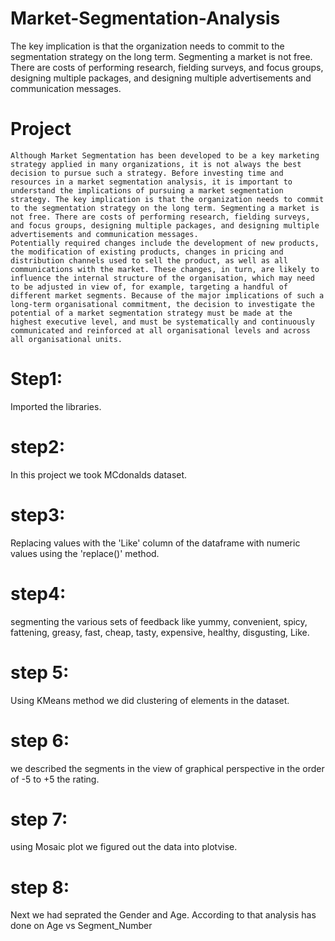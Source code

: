# Market-Segmentation-Analysis
The key implication is that the  organization needs to commit to the segmentation strategy on the long term. Segmenting a  market is not free. There are costs of performing research, fielding surveys, and focus groups,  designing multiple packages, and designing multiple advertisements and communication  messages.
# Project
    Although Market Segmentation has been developed to be a key marketing strategy applied in many organizations, it is not always the best decision to pursue such a strategy. Before investing time and resources in a market segmentation analysis, it is important to understand the implications of pursuing a market segmentation strategy. The key implication is that the organization needs to commit to the segmentation strategy on the long term. Segmenting a market is not free. There are costs of performing research, fielding surveys, and focus groups, designing multiple packages, and designing multiple advertisements and communication messages. 
    Potentially required changes include the development of new products, the modification of existing products, changes in pricing and distribution channels used to sell the product, as well as all communications with the market. These changes, in turn, are likely to influence the internal structure of the organisation, which may need to be adjusted in view of, for example, targeting a handful of different market segments. Because of the major implications of such a long-term organisational commitment, the decision to investigate the potential of a market segmentation strategy must be made at the highest executive level, and must be systematically and continuously communicated and reinforced at all organisational levels and across all organisational units. 

# Step1:
Imported the libraries.
# step2:
In this project we took MCdonalds dataset.
# step3:
Replacing values with the 'Like' column of the dataframe with numeric values using the 'replace()' method.
# step4:
segmenting the various sets of feedback like yummy, convenient, spicy, fattening, greasy, fast, cheap, tasty, expensive, healthy, disgusting, Like.
# step 5:
Using KMeans method we did clustering of elements in the dataset.
# step 6:
we described the segments in the view of graphical perspective in the order of -5 to +5 the rating.
# step 7:
using Mosaic plot we figured out the data into plotvise.
# step 8:
Next we had seprated the Gender and Age. According to that analysis has done on Age vs Segment_Number
